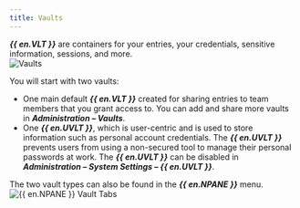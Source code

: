 ```yaml
---
title: Vaults
---
```

***{{ en.VLT }}*** are containers for your entries, your credentials, sensitive information, sessions, and more.  
![Vaults](https://webdevolutions.azureedge.net/docs/en/rdm/windows/RDMWin2014.png) 

You will start with two vaults:  

* One main default ***{{ en.VLT }}*** created for sharing entries to team members that you grant access to. You can add and share more vaults in ***Administration – Vaults***. 
* One ***{{ en.UVLT }}***, which is user-centric and is used to store information such as personal account credentials. The ***{{ en.UVLT }}*** prevents users from using a non-secured tool to manage their personal passwords at work. The ***{{ en.UVLT }}*** can be disabled in ***Administration – System Settings – {{ en.UVLT }}***. 

The two vault types can also be found in the ***{{ en.NPANE }}*** menu.  
![{{ en.NPANE }} Vault Tabs](https://webdevolutions.azureedge.net/docs/en/rdm/windows/RDMWin2051.png) 

